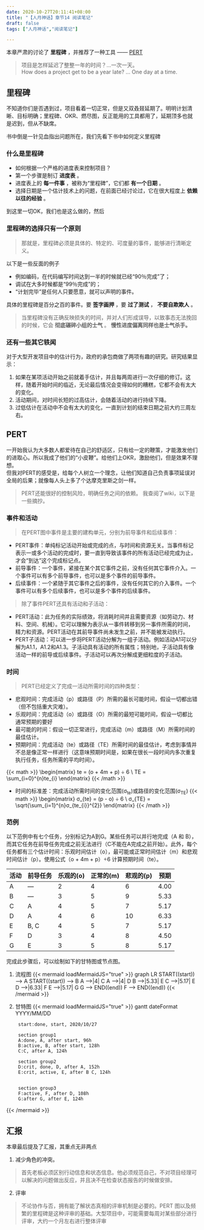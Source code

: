 ```yaml
---
date: 2020-10-27T20:11:41+08:00
title: "【人月神话】章节14 阅读笔记"
draft: false
tags: ["人月神话","阅读笔记"]

---
```


本章严肃的讨论了 **里程碑** ，并推荐了一种工具 —— [PERT](https://zh.wikipedia.org/wiki/%E8%A8%88%E7%95%AB%E8%A9%95%E6%A0%B8%E8%A1%93)

> 项目是怎样延迟了整整一年的时间？…一次一天。  
> How does a project get to be a year late? ... One day at a time. 
<!--more-->

## 里程碑
不知道你们是否遇到过，项目看着一切正常，但是又双叒叕延期了。明明计划清晰、目标明确；里程碑、OKR、燃尽图，反正能用的工具都用了，延期顶多也就是迟到，但从不缺席。

书中倒是一针见血指出问题所在，我们先看下书中如何定义里程碑  

### 什么是里程碑
- 如何根据一个严格的进度表来控制项目？
- 第一个步骤是制订 **进度表** 。
- 进度表上的 **每一件事** ，被称为“里程碑”，它们都 **有一个日期** 。
- 选择日期是一个估计技术上的问题，在前面已经讨论过，它在很大程度上 **依赖以往的经验** 。


到这里一切OK，我们也是这么做的，然后

### 里程碑的选择只有一个原则
> 那就是，里程碑必须是具体的、特定的、可度量的事件，能够进行清晰定义。  

以下是一些反面的例子
- 例如编码，在代码编写时间达到一半的时候就已经“90％完成”了；
- 调试在大多时候都是“99％完成”的；
- “计划完毕”是任何人只要愿意，就可以声明的事件。

具体的里程碑是百分之百的事件。要 **签字画押** ，要 **过了测试** ， **不要自欺欺人** 。

> 当里程碑没有正确反映损失的时间，并对人们形成误导，以致事态无法挽回的时候，它会 **彻底碾碎小组的士气** 。 **慢性进度偏离同样也是士气杀手。**

### 还有一些其它轶闻
对于大型开发项目中的估计行为，政府的承包商做了两项有趣的研究。研究结果显示：
1. 如果在某项活动开始之前就着手估计，并且每两周进行一次仔细的修订。这样，随着开始时间的临近，无论最后情况会变得如何的糟糕，它都不会有太大的变化。
2. 活动期间，对时间长短的过高估计，会随着活动的进行持续下降。
3. 过低估计在活动中不会有太大的变化，一直到计划的结束日期之前大约三周左右。


## PERT
一开始我认为大多数人都爱待在自己的舒适区，只有给一定的鞭策，才能激发他们的进取心。所以我成了他们的“小皮鞭”。给他们上OKR，激励他们，但是效果不理想。  
但我对PERT的感受是，给每个人树立一个理念，让他们知道自己负责事项延误对全局的后果；就像每人头上多了个达摩克里斯之剑一样。  
> PERT还能很好的控制风险，明确任务之间的依赖。
我查阅了wiki，以下是一些摘抄。

### 事件和活动 
> 在PERT图中事件是主要的建构单元，分别为前导事件和后续事件：

- PERT事件：单纯标记活动开始或完成的点，与时间和资源无关。当事件标记表示一或多个活动的完成时，要一直到导致该事件的所有活动已经完成为止，才会“到达”这个完成标记点。
- 前导事件：一个事件，紧接在某个其它事件之前，没有任何其它事件介入。一个事件可以有多个前导事件，也可以是多个事件的前导事件。
- 后续事件：一个紧随于其它事件之后的事件，没有任何其它的介入事件。一个事件可以有多个后续事件，也可以是多个事件的后续事件。  

> 除了事件PERT还具有活动和子活动：

- PERT活动：此为任务的实际绩效，将消耗时间并且需要资源（如劳动力、材料、空间、机械）。它可以理解为表示从一事件转移到另一事件所需的时间，精力和资源。PERT活动在其前导事件尚未发生之前，并不能被发动执行。
- PERT子活动：可以进一步将PERT活动分解为一组子活动。例如活动A1可以分解为A1.1，A1.2和A1.3。子活动具有活动的所有属性；特别地，子活动具有像活动一样的前导或后续事件。子活动可以再次分解成更细粒度的子活动。


### 时间
> PERT已经定义了完成一活动所需时间的四种类型：

- 悲观时间：完成活动（p）或路径（P）所需的最长可能时间，假设一切都出错（但不包括重大灾难）。
- 乐观时间：完成活动（o）或路径（O）所需的最短可能时间，假设一切都比通常预期的要好
- 最可能的时间：假设一切正常进行，完成活动（m）或路径（M）所需时间的最佳估计。
- 预期时间：完成活动（te）或路径（TE）所需时间的最佳估计，考虑到事情并不总是像正常一样进行（这意味预期时间是，如果在很长一段时间内多次重复执行任务，任务所需的平均时间）。

{{< math >}}
\begin{matrix}
te = (o + 4m + p) ÷ 6 \\
TE = \sum_{i=0}^{n}te_{i} 
\end{matrix}
{{< /math >}}

- 时间的标准差：完成活动所需时间的变化范围(σ<sub>te</sub>)或路径的变化范围(σ<sub>TE</sub>)
{{< math >}}
\begin{matrix}
σ_{te} = (p - o) ÷ 6 \\
σ_{TE} = \sqrt{\sum_{i=1}^{n}σ_{te_{i}}^{2}}
\end{matrix}
{{< /math >}}


### 范例 
以下范例中有七个任务，分别标记为A到G。某些任务可以并行地完成（A 和 B），而其它任务在前导任务完成之前无法进行（C不能在A完成之前开始）。此外，每个任务都有三个估计时间：乐观时间估计（o），最可能或正常时间估计（m）和悲观时间估计（p）。使用公式（o + 4m + p）÷6 计算预期时间（te）。

| 活动 | 前导任务 | 乐观的(o) | 正常的(m) | 悲观的(p) | 预期 |
| ---- | -------- | --------- | --------- | --------- | ---- |
| A    | —        | 2         | 4         | 6         | 4.00 |
| B    | —        | 3         | 5         | 9         | 5.33 |
| C    | A        | 4         | 5         | 7         | 5.17 |
| D    | A        | 4         | 6         | 10        | 6.33 |
| E    | B, C     | 4         | 5         | 7         | 5.17 |
| F    | D        | 3         | 4         | 8         | 4.50 |
| G    | E        | 3         | 5         | 8         | 5.17 |

完成此步骤后，可以绘制如下的甘特图或节点图。

1. 流程图
{{< mermaid loadMermaidJS="true" >}}
graph LR
    START((start)) --> A
    START((start)) --> B
    A -->|4| C
    A -->|4| D
    B -->|5.33| E
    C -->|5.17| E
    D -->|6.33| F
    E -->|5.17| G
    G --> END((end))
    F --> END((end))
{{< /mermaid >}}

2. 甘特图
{{< mermaid loadMermaidJS="true" >}}
gantt
        dateFormat  YYYY/MM/DD

        start:done, start, 2020/10/27

        section group1
        A:done, A, after start, 96h 
        B:active, B, after start, 128h 
        C:C, after A, 124h

        section group2
        D:crit, done, D, after A, 152h
        E:crit, active, E, after B C, 124h
   

        section group3
        F:active, F, after D, 108h
        G:after G, after E, 124h

{{< /mermaid >}}

## 汇报
本章最后提及了汇报，其重点无非两点
1. 减少角色的冲突。
> 首先老板必须区别行动信息和状态信息。他必须规范自己，不对项目经理可以解决的问题做出反应，并且决不在检查状态报告的时候做安排。
2. 评审
> 不论协作与否，拥有能了解状态真相的评审机制是必要的。PERT 图以及频繁的里程碑是这种评审的基础。大型项目中，可能需要每周对某些部分进行评审，大约一个月左右进行整体评审
